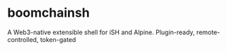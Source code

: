 # boomchainsh
A Web3-native extensible shell for iSH and Alpine. Plugin-ready, remote-controlled, token-gated
